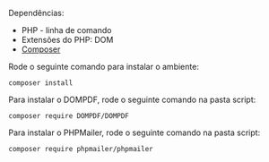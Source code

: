 Dependências:

* PHP - linha de comando
* Extensões do PHP: DOM
* [Composer](https://getcomposer.org/)

Rode o seguinte comando para instalar o ambiente:

```
composer install
```

Para instalar o DOMPDF, rode o seguinte comando na pasta script:

```
composer require DOMPDF/DOMPDF
```
Para instalar o PHPMailer, rode o seguinte comando na pasta script:

```
composer require phpmailer/phpmailer
```

